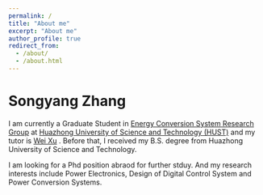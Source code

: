 ```yaml
---
permalink: /
title: "About me"
excerpt: "About me"
author_profile: true
redirect_from: 
  - /about/
  - /about.html
---
```


Songyang Zhang
=====
I am currently a Graduate Student in 
[Energy Conversion System Research Group](http://machinececs.seee.hust.edu.cn/ABOUT/Research_Group.htm)
at [Huazhong University of Science and Technology (HUST)](http://english.hust.edu.cn/) and my tutor is
[Wei Xu](http://machinececs.seee.hust.edu.cn/info/1037/1397.htm)
. Before that, I received my B.S. degree from Huazhong University of Science and Technology.

I am looking for a Phd position abraod for further stduy. And my research interests include Power Electronics, Design of Digital Control System and  Power Conversion Systems.

